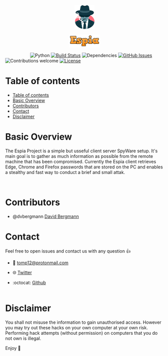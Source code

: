 <p align="center"><img width=12.5% src="./media/logo.png"></p>
<p align="center"><img width=20% src="./media/title.png"></p>

&nbsp;&nbsp;&nbsp;&nbsp;&nbsp;&nbsp;&nbsp;&nbsp;&nbsp;&nbsp;&nbsp;&nbsp;&nbsp;&nbsp;&nbsp;&nbsp;&nbsp;&nbsp;&nbsp;
![Python](https://img.shields.io/badge/python-v3.6+-blue.svg)
[![Build Status](https://travis-ci.org/anfederico/clairvoyant.svg?branch=master)](https://travis-ci.org/tomp332/Espia_Server)
![Dependencies](https://img.shields.io/badge/dependencies-up%20to%20date-brightgreen.svg)
[![GitHub Issues](https://img.shields.io/github/issues/tomp332/Espia_Server.svg)](https://github.com/tomp332/Espia_Server/issues)
![Contributions welcome](https://img.shields.io/badge/contributions-welcome-orange.svg)
[![License](https://img.shields.io/badge/license-MIT-blue.svg)](https://opensource.org/licenses/MIT)

# Table of contents
- [Table of contents](#table-of-contents)
- [Basic Overview](#basic_overview)
- [Contributors](#Contributors)
- [Contact](#contact)
- [Disclaimer](#disclaimer)


# Basic Overview

The Espia Project is a simple but usseful client server SpyWare setup. It's main goal is to gather as much information as possible from the remote machine that has been compromised.
Currently the Espia client retrieves Edge, Chrome and Firefox passwords that are stored on the PC and enables a stealthy and fast way to conduct a brief and small attak.

<br>

# Contributors
 - @dvbergmann [David Bergmann](https://github.com/dvbergmann)
 

# Contact

Feel free to open issues and contact us with any question :+1:

- :email: [tomp12@protonmail.com](mailto:tomp12@protonmail.com)

- :globe_with_meridians: [Twitter](https://twitter.com/tomp332)

- :octocat:  [Github](https://github.com/tomp332)
<br><br>

# Disclaimer

You shall not misuse the information to gain unauthorised access. However you may try out these hacks on your own computer at your own risk. Performing hack attempts (without permission) on computers that you do not own is illegal.

Enjoy :metal:
